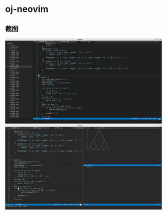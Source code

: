 # oj-neovim

## 截图

![Image1](https://raw.githubusercontent.com/flyingpig233-cpu/oj-neovim/main/screenshot/screenshot.png)
![Image2](https://raw.githubusercontent.com/flyingpig233-cpu/oj-neovim/main/screenshot/screenshot2.png)

